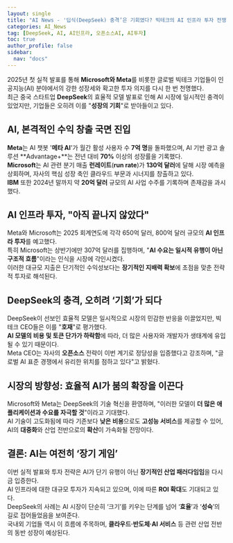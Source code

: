 ```yaml
---
layout: single
title: "AI News - '딥식(DeepSeek) 충격’은 기회였다? 빅테크의 AI 인프라 투자 전쟁"
categories: AI_News
tag: [DeepSeek, AI, AI인프라, 오픈소스AI, AI투자]
toc: true
author_profile: false
sidebar:
  nav: "docs"
---
```


2025년 첫 실적 발표를 통해 **Microsoft와 Meta**를 비롯한 글로벌 빅테크 기업들이 인공지능(AI) 분야에서의 강한 성장세와 확고한 투자 의지를 다시 한 번 천명했다. <br>
최근 중국 스타트업 **DeepSeek**의 효율적 모델 발표로 인해 AI 시장에 일시적인 충격이 있었지만, 기업들은 오히려 이를 "**성장의 기회**"로 받아들이고 있다.

## AI, 본격적인 수익 창출 국면 진입
**Meta**는 AI 챗봇 '**메타 AI**'가 월간 활성 사용자 수 **7억 명**을 돌파했으며, AI 기반 광고 솔루션 **Advantage+**는 전년 대비 **70%** 이상의 성장률을 기록했다. <br>
**Microsoft**는 AI 관련 분기 매출 **런레이트**(**run rate**)가 **130억 달러**에 달해 시장 예측을 상회하며, 자사의 핵심 성장 축인 클라우드 부문과 시너지를 창출하고 있다. <br>
**IBM** 또한 2024년 말까지 약 **20억 달러** 규모의 AI 사업 수주를 기록하며 존재감을 과시했다.

## AI 인프라 투자, "아직 끝나지 않았다"
Meta와 Microsoft는 2025 회계연도에 각각 650억 달러, 800억 달러 규모의 **AI 인프라 투자**를 예고했다. <br>
특히 Microsoft는 상반기에만 307억 달러를 집행하며, "**AI 수요는 일시적 유행이 아닌 구조적 흐름**"이라는 인식을 시장에 각인시켰다. <br>
이러한 대규모 지출은 단기적인 수익성보다는 **장기적인 지배력 확보**에 초점을 맞춘 전략적 투자로 해석된다.

## DeepSeek의 충격, 오히려 ‘기회’가 되다
DeepSeek이 선보인 효율적 모델은 일시적으로 시장의 민감한 반응을 이끌었지만, 빅테크 CEO들은 이를 "**호재**"로 평가했다. <br>
**AI 모델의 비용 및 토큰 단가가 하락함**에 따라, 더 많은 사용자와 개발자가 생태계에 유입될 수 있기 때문이다. <br>
Meta CEO는 자사의 **오픈소스** 전략이 이번 계기로 정당성을 입증했다고 강조하며, "글로벌 AI 표준 경쟁에서 유리한 위치를 점하고 있다"고 밝혔다.

## 시장의 방향성: 효율적 AI가 붐의 확장을 이끈다
Microsoft와 Meta는 DeepSeek의 기술 혁신을 환영하며, "이러한 모델이 **더 많은 애플리케이션과 수요를 자극할 것**"이라고 기대했다. <br>
AI 기술이 고도화됨에 따라 기존보다 **낮은 비용**으로도 **고성능 서비스**를 제공할 수 있어, AI의 **대중화**와 산업 전반으로의 **확산**이 가속화될 전망이다.

## 결론: AI는 여전히 ‘장기 게임’
이번 실적 발표와 투자 전략은 AI가 단기 유행이 아닌 **장기적인 산업 패러다임임**을 다시금 입증한다. <br>
AI 인프라에 대한 대규모 투자가 지속되고 있으며, 이에 따른 **ROI 확대**도 기대되고 있다. <br>
DeepSeek의 사례는 AI 시장이 단순히 ‘크기’를 키우는 단계를 넘어 ‘**효율**’과 ‘**성숙**’의 길로 접어들었음을 보여준다. <br>
국내외 기업들 역시 이 흐름에 주목하며, **클라우드·반도체·AI 서비스** 등 관련 산업 전반의 동반 성장이 예상된다.

